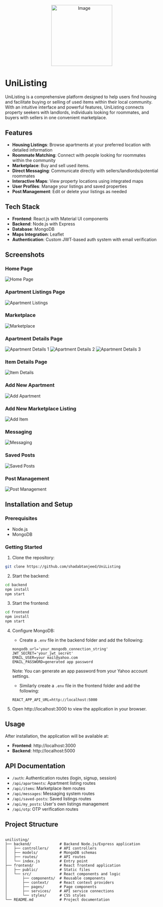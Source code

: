 <p align="center">
    <img src="https://github.com/user-attachments/assets/5f1d5f64-8106-4900-8495-cd600cdcfff6" alt="Image" width="200">
</p>

# UniListing
UniListing is a comprehensive platform designed to help users find housing and facilitate buying or selling of used items within their local community. With an intuitive interface and powerful features, UniListing connects property seekers with landlords, individuals looking for roommates, and buyers with sellers in one convenient marketplace.

## Features

- **Housing Listings**: Browse apartments at your preferred location with detailed information
- **Roommate Matching**: Connect with people looking for roommates within the community
- **Marketplace**: Buy and sell used items.
- **Direct Messaging**: Communicate directly with sellers/landlords/potential roommates
- **Interactive Maps**: View property locations using integrated maps
- **User Profiles**: Manage your listings and saved properties
- **Post Management**: Edit or delete your listings as needed

## Tech Stack

- **Frontend**: React.js with Material UI components
- **Backend**: Node.js with Express
- **Database**: MongoDB
- **Maps Integration**: Leaflet
- **Authentication**: Custom JWT-based auth system with email verification

## Screenshots

### Home Page
![Home Page](https://github.com/user-attachments/assets/8576f815-5a38-4fb1-acdb-aebed8f07ff6)

### Apartment Listings Page
![Apartment Listings](https://github.com/user-attachments/assets/3d03b837-1ff7-472a-98f9-60dd9fd7d1e1)

### Marketplace
![Marketplace](https://github.com/user-attachments/assets/2aa9442c-af0b-4c04-8b8b-4533e7af0e31)

### Apartment Details Page
![Apartment Details 1](https://github.com/user-attachments/assets/8f2fa6bd-f0ef-4cd0-a58b-94b6aef9f70e)
![Apartment Details 2](https://github.com/user-attachments/assets/651c43cc-a944-478c-b078-cb3d05c95f4e)
![Apartment Details 3](https://github.com/user-attachments/assets/81e21e4e-a8ce-44c8-b1f0-2a803d2b5071)

### Item Details Page
![Item Details](https://github.com/user-attachments/assets/0e6a1cd4-6201-45da-8f6b-56720c934fe4)

### Add New Apartment
![Add Apartment](https://github.com/user-attachments/assets/b04ae4b2-c9aa-4699-b90b-7ef937fe9783)

### Add New Marketplace Listing
![Add Item](https://github.com/user-attachments/assets/13af9413-7bfc-430c-a23e-b2ba75c3395f)

### Messaging
![Messaging](https://github.com/user-attachments/assets/0cb31210-9137-4bc0-a2c5-c5dedf645a72)

### Saved Posts
![Saved Posts](https://github.com/user-attachments/assets/74a2c012-b910-4556-9b88-dbf7acb806e4)

### Post Management
![Post Management](https://github.com/user-attachments/assets/675675f8-7cf3-4f07-9fc0-5eac6c7c8c5b)

## Installation and Setup

### Prerequisites
- Node.js
- MongoDB

### Getting Started
1. Clone the repository:
```bash
git clone https://github.com/shadabtanjeed/UniListing
```

2. Start the backend:
```bash
cd backend
npm install
npm start
```

3. Start the frontend:
```bash
cd frontend
npm install
npm start
```

4. Configure MongoDB:
    - Create a `.env` file in the backend folder and add the following:
    ```
    mongodb_url='your_mongodb_connection_string'
    JWT_SECRET='your_jwt_secret'
    EMAIL_USER=your mail@yahoo.com
    EMAIL_PASSWORD=generated app password
    ```

    Note: You can generate an app password from your Yahoo account settings.

    - Similarly create a `.env` file in the frontend folder and add the following:
    ```
    REACT_APP_API_URL=http://localhost:5000
    ```

5. Open http://localhost:3000 to view the application in your browser.

## Usage
After installation, the application will be available at:
- **Frontend**: http://localhost:3000
- **Backend**: http://localhost:5000

## API Documentation
- `/auth`: Authentication routes (login, signup, session)
- `/api/apartments`: Apartment listing routes
- `/api/items`: Marketplace item routes
- `/api/messages`: Messaging system routes
- `/api/saved-posts`: Saved listings routes
- `/api/my_posts`: User's own listings management
- `/api/otp`: OTP verification routes

## Project Structure
```

unilisting/
├── backend/             # Backend Node.js/Express application
│   ├── controllers/     # API controllers
│   ├── models/          # MongoDB schemas
│   ├── routes/          # API routes
│   └── index.js         # Entry point
├── frontend/            # React frontend application
│   ├── public/          # Static files
│   └── src/             # React components and logic
│       ├── components/  # Reusable components
│       ├── context/     # React context providers
│       ├── pages/       # Page components
│       ├── services/    # API service connections
│       └── styles/      # CSS styles
└── README.md            # Project documentation
```

